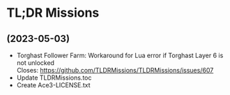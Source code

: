 # TL;DR Missions

##  (2023-05-03)
 

- Torghast Follower Farm: Workaround for Lua error if Torghast Layer 6 is not unlocked  
    Closes: https://github.com/TLDRMissions/TLDRMissions/issues/607  
- Update TLDRMissions.toc  
- Create Ace3-LICENSE.txt  
